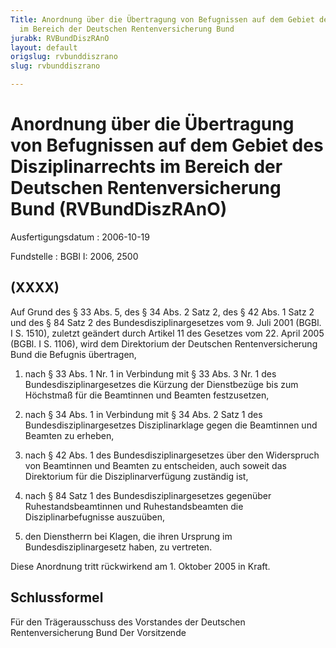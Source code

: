 ```yaml
---
Title: Anordnung über die Übertragung von Befugnissen auf dem Gebiet des  Disziplinarrechts
  im Bereich der Deutschen Rentenversicherung Bund
jurabk: RVBundDiszRAnO
layout: default
origslug: rvbunddiszrano
slug: rvbunddiszrano

---
```


# Anordnung über die Übertragung von Befugnissen auf dem Gebiet des  Disziplinarrechts im Bereich der Deutschen Rentenversicherung Bund (RVBundDiszRAnO)

Ausfertigungsdatum
:   2006-10-19

Fundstelle
:   BGBl I: 2006, 2500



## (XXXX)

Auf Grund des § 33 Abs. 5, des § 34 Abs. 2 Satz 2, des § 42 Abs. 1
Satz 2 und des § 84 Satz 2 des Bundesdisziplinargesetzes vom 9. Juli
2001 (BGBl. I S. 1510), zuletzt geändert durch Artikel 11 des Gesetzes
vom 22. April 2005 (BGBl. I S. 1106), wird dem Direktorium der
Deutschen Rentenversicherung Bund die Befugnis übertragen,

1.  nach § 33 Abs. 1 Nr. 1 in Verbindung mit § 33 Abs. 3 Nr. 1 des
    Bundesdisziplinargesetzes die Kürzung der Dienstbezüge bis zum
    Höchstmaß für die Beamtinnen und Beamten festzusetzen,


2.  nach § 34 Abs. 1 in Verbindung mit § 34 Abs. 2 Satz 1 des
    Bundesdisziplinargesetzes Disziplinarklage gegen die Beamtinnen und
    Beamten zu erheben,


3.  nach § 42 Abs. 1 des Bundesdisziplinargesetzes über den Widerspruch
    von Beamtinnen und Beamten zu entscheiden, auch soweit das Direktorium
    für die Disziplinarverfügung zuständig ist,


4.  nach § 84 Satz 1 des Bundesdisziplinargesetzes gegenüber
    Ruhestandsbeamtinnen und Ruhestandsbeamten die Disziplinarbefugnisse
    auszuüben,


5.  den Dienstherrn bei Klagen, die ihren Ursprung im
    Bundesdisziplinargesetz haben, zu vertreten.



Diese Anordnung tritt rückwirkend am 1. Oktober 2005 in Kraft.


## Schlussformel

Für den Trägerausschuss des Vorstandes der Deutschen
Rentenversicherung Bund
Der Vorsitzende

